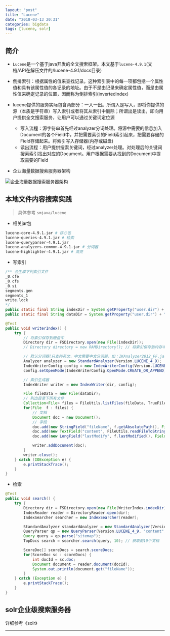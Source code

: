 ```yaml
---
layout: "post"
title: "Lucene"
date: "2018-03-13 20:31"
categories: bigdata
tags: [lucene, solr]
---
```


## 简介

- `Lucene`是一个基于java开发的全文搜索框架。本文基于`lucene-4.9.1`(文档/API在解压文件的/lucene-4.9.1/docs目录)
- 倒排索引：根据属性的值来查找记录。这种索引表中的每一项都包括一个属性值和具有该属性值的各记录的地址。由于不是由记录来确定属性值，而是由属性值来确定记录的位置，因而称为倒排索引(invertedindex)
- lucene提供的服务实际包含两部分：一入一出。所谓入是写入，即将你提供的源（本质是字符串）写入索引或者将其从索引中删除；所谓出是读出，即向用户提供全文搜索服务，让用户可以通过关键词定位源
    - 写入流程：源字符串首先经过analyzer分词处理。将源中需要的信息加入Document的各个Field中，并把需要索引的Field索引起来，把需要存储的Field存储起来。将索引写入存储器(内存或磁盘)
    - 读出流程：用户提供搜索关键词，经过analyzer处理。对处理后的关键词搜索索引找出对应的Document。用户根据需要从找到的Document中提取需要的Field

- 企业海量数据搜索服务器架构

![企业海量数据搜索服务器架构](/data/bigdata/solr-arch.png)

## 本地文件内容搜索实践

> 具体参考 `smjava/lucene`

- 相关jar包

```bash
lucene-core-4.9.1.jar # 核心包
lucene-queries-4.9.1.jar # 检索
lucene-queryparser-4.9.1.jar 
lucene-analyzers-common-4.9.1.jar # 分词器
lucene-highlighter-4.9.1.jar # 高亮
```

- 写索引

```java
/** 会生成下列索引文件
_0.cfe
_0.cfs
_0.si
segments.gen
segments_1
write.lock
*/
public static final String indexDir = System.getProperty("user.dir") + "/demo_index"; // 存放索引的文件夹
public static final String dataDir = System.getProperty("user.dir") + "/qq"; // 数据文件夹

@Test
public void writerIndex() {
    try {
        // 将索引保存到硬盘中
        Directory dir = FSDirectory.open(new File(indexDir));
        // Directory directory = new RAMDirectory(); // 将索引保存到内存中

        // 默认分词器(只支持英文，中文需要中文分词器，如：IKAnalyzer2012_FF.jar)
        Analyzer analyzer = new StandardAnalyzer(Version.LUCENE_4_9);
        IndexWriterConfig config = new IndexWriterConfig(Version.LUCENE_4_9, analyzer);
        config.setOpenMode(IndexWriterConfig.OpenMode.CREATE_OR_APPEND); // 增量添加索引(之前的索引数据不会覆盖)

        // 索引生成器
        IndexWriter writer = new IndexWriter(dir, config);

        File fileData = new File(dataDir);
        // 列出目录下所有文件
        Collection<File> files = FileUtils.listFiles(fileData, TrueFileFilter.INSTANCE, TrueFileFilter.INSTANCE);
        for(File  f : files) {
            // 文档
            Document doc = new Document();
            // 字段
            doc.add(new StringField("fileName", f.getAbsolutePath(), Field.Store.YES)); // 文件名
            doc.add(new TextField("content", FileUtils.readFileToString(f), Field.Store.YES)); // 文件内容
            doc.add(new LongField("lastModify", f.lastModified(), Field.Store.YES)); // 上次修改时间

            writer.addDocument(doc);
        }
        writer.close();
    } catch (IOException e) {
        e.printStackTrace();
    }
}
```

- 检索

```java
@Test
public void search() {
    try {
        Directory dir = FSDirectory.open(new File(WriterIndex.indexDir));
        IndexReader reader = DirectoryReader.open(dir);
        IndexSearcher searcher = new IndexSearcher(reader);

        StandardAnalyzer standardAnalyzer = new StandardAnalyzer(Version.LUCENE_4_9);
        QueryParser qp = new QueryParser(Version.LUCENE_4_9, "content", standardAnalyzer);
        Query query = qp.parse("sitemap");
        TopDocs search = searcher.search(query, 10); // 获取前10个文档

        ScoreDoc[] scoreDocs = search.scoreDocs;
        for(ScoreDoc sc : scoreDocs) {
            int docId = sc.doc;
            Document document = reader.document(docId);
            System.out.println(document.get("fileName"));
        }
    } catch (Exception e) {
        e.printStackTrace();
    }
}
```

## solr企业级搜索服务器

详细参考《solr》




---
